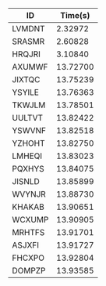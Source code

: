 |ID|Time(s)|
|-|-|
|LVMDNT|2.32972|
|SRASMR|2.60828|
|HRQJRI|3.10840|
|AXUMWF|13.72700|
|JIXTQC|13.75239|
|YSYILE|13.76363|
|TKWJLM|13.78501|
|UULTVT|13.82422|
|YSWVNF|13.82518|
|YZHOHT|13.82750|
|LMHEQI|13.83023|
|PQXHYS|13.84075|
|JISNLD|13.85899|
|WVYNJR|13.88730|
|KHAKAB|13.90651|
|WCXUMP|13.90905|
|MRHTFS|13.91701|
|ASJXFI|13.91727|
|FHCXPO|13.92804|
|DOMPZP|13.93585|
